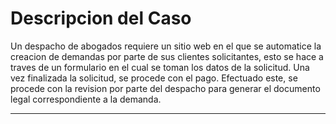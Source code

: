 # Descripcion del Caso

Un despacho de abogados requiere un sitio web en el que se automatice la creacion de demandas por parte de sus clientes solicitantes, esto se hace a traves de un formulario en el cual se toman los datos de la solicitud. Una vez finalizada la solicitud, se procede con el pago. Efectuado este, se procede con la revision por parte del despacho para generar el documento legal correspondiente a la demanda.
_________________________________________________________________________________________________________________________________________________________________________
